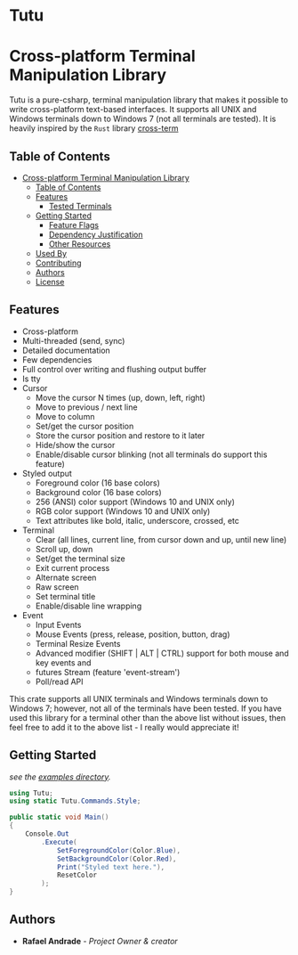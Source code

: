 # Tutu 

# Cross-platform Terminal Manipulation Library

Tutu is a pure-csharp, terminal manipulation library that makes it possible to write cross-platform text-based interfaces. It supports all UNIX and Windows terminals down to Windows 7 (not all terminals are tested). It is heavily inspired by the `Rust` library [cross-term](https://github.com/crossterm-rs/crossterm)


## Table of Contents

- [Cross-platform Terminal Manipulation Library](#cross-platform-terminal-manipulation-library)
    - [Table of Contents](#table-of-contents)
    - [Features](#features)
        - [Tested Terminals](#tested-terminals)
    - [Getting Started](#getting-started)
        - [Feature Flags](#feature-flags)
        - [Dependency Justification](#dependency-justification)
        - [Other Resources](#other-resources)
    - [Used By](#used-by)
    - [Contributing](#contributing)
    - [Authors](#authors)
    - [License](#license)

## Features

- Cross-platform
- Multi-threaded (send, sync)
- Detailed documentation
- Few dependencies
- Full control over writing and flushing output buffer
- Is tty
- Cursor
    - Move the cursor N times (up, down, left, right)
    - Move to previous / next line
    - Move to column
    - Set/get the cursor position
    - Store the cursor position and restore to it later
    - Hide/show the cursor
    - Enable/disable cursor blinking (not all terminals do support this feature)
- Styled output
    - Foreground color (16 base colors)
    - Background color (16 base colors)
    - 256 (ANSI) color support (Windows 10 and UNIX only)
    - RGB color support (Windows 10 and UNIX only)
    - Text attributes like bold, italic, underscore, crossed, etc
- Terminal
    - Clear (all lines, current line, from cursor down and up, until new line)
    - Scroll up, down
    - Set/get the terminal size
    - Exit current process
    - Alternate screen
    - Raw screen
    - Set terminal title
    - Enable/disable line wrapping
- Event
    - Input Events
    - Mouse Events (press, release, position, button, drag)
    - Terminal Resize Events
    - Advanced modifier (SHIFT | ALT | CTRL) support for both mouse and key events and
    - futures Stream  (feature 'event-stream')
    - Poll/read API


This crate supports all UNIX terminals and Windows terminals down to Windows 7; however, not all of the
terminals have been tested. If you have used this library for a terminal other than the above list without
issues, then feel free to add it to the above list - I really would appreciate it!

## Getting Started
_see the [examples directory](sample/)._

```csharp
using Tutu;
using static Tutu.Commands.Style;

public static void Main()
{
    Console.Out
        .Execute(
            SetForegroundColor(Color.Blue),
            SetBackgroundColor(Color.Red),
            Print("Styled text here."),
            ResetColor
        );
}
```

## Authors

* **Rafael Andrade** - *Project Owner & creator*
